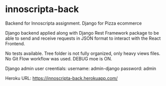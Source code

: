 # innoscripta-back
Backend for Innoscripta assignment. Django for Pizza ecommerce

Django backend applied along with Django Rest Framework package to be able to send and receive requests in JSON format to interact with the React Frontend.

No tests available.
Tree folder is not fully organized, only heavy views files.
No Git Flow workflow was used.
DEBUG moe is ON.

Django admin user creentials:
username: admin-django
password: admin

Heroku URL: https://innoscripta-back.herokuapp.com/


